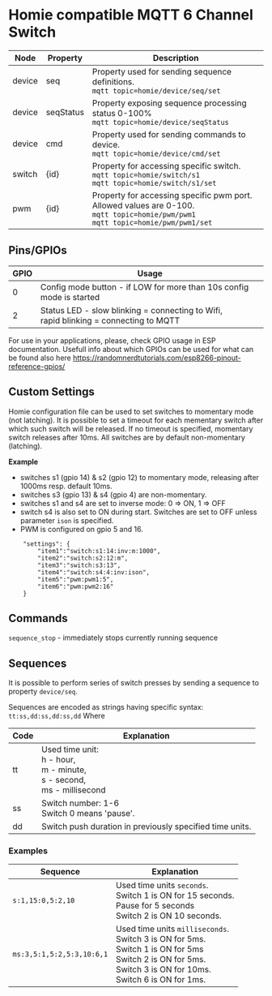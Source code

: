 # Homie compatible MQTT 6 Channel Switch

Node|Property|Description
----|--------|-----------
device|seq|Property used for sending sequence definitions.<br/>`mqtt topic=homie/device/seq/set`
device|seqStatus|Property exposing sequence processing status 0-100% <br/>`mqtt topic=homie/device/seqStatus`
device|cmd|Property used for sending commands to device.<br/>`mqtt topic=homie/device/cmd/set`
switch|{id}|Property for accessing specific switch.<br/>`mqtt topic=homie/switch/s1`<br/>`mqtt topic=homie/switch/s1/set`
pwm|{id}|Property for accessing specific pwm port. Allowed values are 0-100.<br/>`mqtt topic=homie/pwm/pwm1`<br/>`mqtt topic=homie/pwm/pwm1/set`

## Pins/GPIOs

GPIO|Usage
----|-----
0|Config mode button - if LOW for more than 10s config mode is started
2|Status LED - slow blinking = connecting to Wifi,<br/>rapid blinking = connecting to MQTT

For use in your applications, please, check GPIO usage in ESP documentation.
Usefull info about which GPIOs can be used for what can be found also here https://randomnerdtutorials.com/esp8266-pinout-reference-gpios/

## Custom Settings

Homie configuration file can be used to set switches to momentary mode (not latching).
It is possible to set a timeout for each mementary switch after which such switch will be released.
If no timeout is specified, momentary switch releases after 10ms.
All switches are by default non-momentary (latching).

**Example**

* switches s1 (gpio 14) & s2 (gpio 12) to momentary mode, releasing after 1000ms resp. default 10ms.
* switches s3 (gpio 13) & s4 (gpio 4) are non-momentary.
* switches s1 and s4 are set to inverse mode: 0 => ON, 1 => OFF
* switch s4 is also set to ON during start. Switches are set to OFF unless parameter `ison` is specified.
* PWM is configured on gpio 5 and 16.

```
    "settings": {
        "item1":"switch:s1:14:inv:m:1000",
        "item2":"switch:s2:12:m",
        "item3":"switch:s3:13",
        "item4":"switch:s4:4:inv:ison",
        "item5":"pwm:pwm1:5",
        "item6":"pwm:pwm2:16"
    }
```

## Commands
`sequence_stop` - immediately stops currently running sequence

## Sequences
It is possible to perform series of switch presses by sending a sequence to property `device/seq`.

Sequences are encoded as strings having specific syntax:
`tt:ss,dd:ss,dd:ss,dd`
Where

Code|Explanation
-|-
tt|Used time unit:<br/>h - hour,<br/>m - minute,<br/>s - second,<br/>ms - millisecond
ss|Switch number: 1-6<br/>Switch 0 means 'pause'.
dd|Switch push duration in previously specified time units.

### Examples
Sequence|Explanation
-|-
`s:1,15:0,5:2,10`|Used time units `seconds`.<br/>Switch 1 is ON for 15 seconds.<br/>Pause for 5 seconds<br/>Switch 2 is ON 10 seconds.
`ms:3,5:1,5:2,5:3,10:6,1`|Used time units `milliseconds`.<br/>Switch 3 is ON for 5ms.<br/>Switch 1 is ON for 5ms<br/>Switch 2 is ON for 5ms.<br/>Switch 3 is ON for 10ms.<br/>Switch 6 is ON for 1ms.

